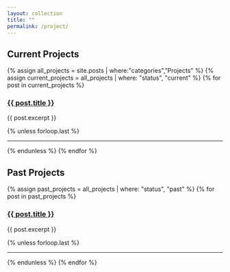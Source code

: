 ```yaml
---
layout: collection
title: ""
permalink: /project/
---
```


<h2>Current Projects</h2>
<div class="projects">
  {% assign all_projects = site.posts | where:"categories","Projects" %}
  {% assign current_projects = all_projects | where: "status", "current" %}
  {% for post in current_projects %}
    <div class="project-item">
      <h3><a href="{{ post.url }}">{{ post.title }}</a></h3>
      <p>{{ post.excerpt }}</p>
    </div>
    {% unless forloop.last %}<hr>{% endunless %}
  {% endfor %}
</div>

<h2>Past Projects</h2>
<div class="projects">
  {% assign past_projects = all_projects | where: "status", "past" %}
  {% for post in past_projects %}
    <div class="project-item">
      <h3><a href="{{ post.url }}">{{ post.title }}</a></h3>
      <p>{{ post.excerpt }}</p>
    </div>
    {% unless forloop.last %}<hr>{% endunless %}
  {% endfor %}
</div>
